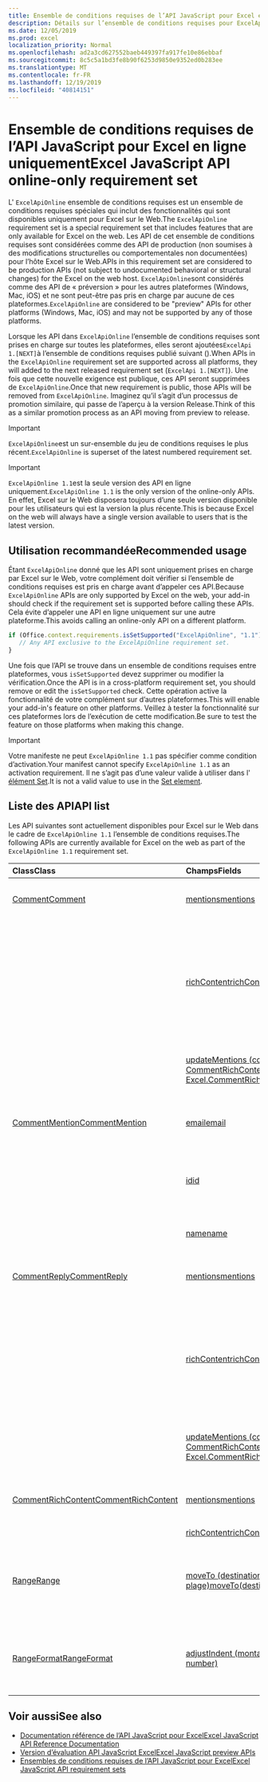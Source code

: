 ```yaml
---
title: Ensemble de conditions requises de l’API JavaScript pour Excel en ligne uniquement
description: Détails sur l’ensemble de conditions requises pour ExcelApiOnline
ms.date: 12/05/2019
ms.prod: excel
localization_priority: Normal
ms.openlocfilehash: ad2a3cd627552baeb449397fa917fe10e86ebbaf
ms.sourcegitcommit: 8c5c5a1bd3fe8b90f6253d9850e9352ed0b283ee
ms.translationtype: MT
ms.contentlocale: fr-FR
ms.lasthandoff: 12/19/2019
ms.locfileid: "40814151"
---
```

# <a name="excel-javascript-api-online-only-requirement-set"></a><span data-ttu-id="c69e6-103">Ensemble de conditions requises de l’API JavaScript pour Excel en ligne uniquement</span><span class="sxs-lookup"><span data-stu-id="c69e6-103">Excel JavaScript API online-only requirement set</span></span>

<span data-ttu-id="c69e6-104">L' `ExcelApiOnline` ensemble de conditions requises est un ensemble de conditions requises spéciales qui inclut des fonctionnalités qui sont disponibles uniquement pour Excel sur le Web.</span><span class="sxs-lookup"><span data-stu-id="c69e6-104">The `ExcelApiOnline` requirement set is a special requirement set that includes features that are only available for Excel on the web.</span></span> <span data-ttu-id="c69e6-105">Les API de cet ensemble de conditions requises sont considérées comme des API de production (non soumises à des modifications structurelles ou comportementales non documentées) pour l’hôte Excel sur le Web.</span><span class="sxs-lookup"><span data-stu-id="c69e6-105">APIs in this requirement set are considered to be production APIs (not subject to undocumented behavioral or structural changes) for the Excel on the web host.</span></span> <span data-ttu-id="c69e6-106">`ExcelApiOnline`sont considérés comme des API de « préversion » pour les autres plateformes (Windows, Mac, iOS) et ne sont peut-être pas pris en charge par aucune de ces plateformes.</span><span class="sxs-lookup"><span data-stu-id="c69e6-106">`ExcelApiOnline` are considered to be "preview" APIs for other platforms (Windows, Mac, iOS) and may not be supported by any of those platforms.</span></span>

<span data-ttu-id="c69e6-107">Lorsque les API dans `ExcelApiOnline` l’ensemble de conditions requises sont prises en charge sur toutes les plateformes, elles seront ajoutées`ExcelApi 1.[NEXT]`à l’ensemble de conditions requises publié suivant ().</span><span class="sxs-lookup"><span data-stu-id="c69e6-107">When APIs in the `ExcelApiOnline` requirement set are supported across all platforms, they will added to the next released requirement set (`ExcelApi 1.[NEXT]`).</span></span> <span data-ttu-id="c69e6-108">Une fois que cette nouvelle exigence est publique, ces API seront supprimées de `ExcelApiOnline`.</span><span class="sxs-lookup"><span data-stu-id="c69e6-108">Once that new requirement is public, those APIs will be removed from `ExcelApiOnline`.</span></span> <span data-ttu-id="c69e6-109">Imaginez qu’il s’agit d’un processus de promotion similaire, qui passe de l’aperçu à la version Release.</span><span class="sxs-lookup"><span data-stu-id="c69e6-109">Think of this as a similar promotion process as an API moving from preview to release.</span></span>

> [!IMPORTANT]
> <span data-ttu-id="c69e6-110">`ExcelApiOnline`est un sur-ensemble du jeu de conditions requises le plus récent.</span><span class="sxs-lookup"><span data-stu-id="c69e6-110">`ExcelApiOnline` is superset of the latest numbered requirement set.</span></span>

> [!IMPORTANT]
> <span data-ttu-id="c69e6-111">`ExcelApiOnline 1.1`est la seule version des API en ligne uniquement.</span><span class="sxs-lookup"><span data-stu-id="c69e6-111">`ExcelApiOnline 1.1` is the only version of the online-only APIs.</span></span> <span data-ttu-id="c69e6-112">En effet, Excel sur le Web disposera toujours d’une seule version disponible pour les utilisateurs qui est la version la plus récente.</span><span class="sxs-lookup"><span data-stu-id="c69e6-112">This is because Excel on the web will always have a single version available to users that is the latest version.</span></span>

## <a name="recommended-usage"></a><span data-ttu-id="c69e6-113">Utilisation recommandée</span><span class="sxs-lookup"><span data-stu-id="c69e6-113">Recommended usage</span></span>

<span data-ttu-id="c69e6-114">Étant `ExcelApiOnline` donné que les API sont uniquement prises en charge par Excel sur le Web, votre complément doit vérifier si l’ensemble de conditions requises est pris en charge avant d’appeler ces API.</span><span class="sxs-lookup"><span data-stu-id="c69e6-114">Because `ExcelApiOnline` APIs are only supported by Excel on the web, your add-in should check if the requirement set is supported before calling these APIs.</span></span> <span data-ttu-id="c69e6-115">Cela évite d’appeler une API en ligne uniquement sur une autre plateforme.</span><span class="sxs-lookup"><span data-stu-id="c69e6-115">This avoids calling an online-only API on a different platform.</span></span>

```js
if (Office.context.requirements.isSetSupported("ExcelApiOnline", "1.1")) {
   // Any API exclusive to the ExcelApiOnline requirement set.
}
```

<span data-ttu-id="c69e6-116">Une fois que l’API se trouve dans un ensemble de conditions requises entre plateformes, vous `isSetSupported` devez supprimer ou modifier la vérification.</span><span class="sxs-lookup"><span data-stu-id="c69e6-116">Once the API is in a cross-platform requirement set, you should remove or edit the `isSetSupported` check.</span></span> <span data-ttu-id="c69e6-117">Cette opération active la fonctionnalité de votre complément sur d’autres plateformes.</span><span class="sxs-lookup"><span data-stu-id="c69e6-117">This will enable your add-in's feature on other platforms.</span></span> <span data-ttu-id="c69e6-118">Veillez à tester la fonctionnalité sur ces plateformes lors de l’exécution de cette modification.</span><span class="sxs-lookup"><span data-stu-id="c69e6-118">Be sure to test the feature on those platforms when making this change.</span></span>

> [!IMPORTANT]
> <span data-ttu-id="c69e6-119">Votre manifeste ne peut `ExcelApiOnline 1.1` pas spécifier comme condition d’activation.</span><span class="sxs-lookup"><span data-stu-id="c69e6-119">Your manifest cannot specify `ExcelApiOnline 1.1` as an activation requirement.</span></span> <span data-ttu-id="c69e6-120">Il ne s’agit pas d’une valeur valide à utiliser dans l' [élément Set](../manifest/set.md).</span><span class="sxs-lookup"><span data-stu-id="c69e6-120">It is not a valid value to use in the [Set element](../manifest/set.md).</span></span>

## <a name="api-list"></a><span data-ttu-id="c69e6-121">Liste des API</span><span class="sxs-lookup"><span data-stu-id="c69e6-121">API list</span></span>

<span data-ttu-id="c69e6-122">Les API suivantes sont actuellement disponibles pour Excel sur le Web dans le cadre de `ExcelApiOnline 1.1` l’ensemble de conditions requises.</span><span class="sxs-lookup"><span data-stu-id="c69e6-122">The following APIs are currently available for Excel on the web as part of the `ExcelApiOnline 1.1` requirement set.</span></span>

| <span data-ttu-id="c69e6-123">Class</span><span class="sxs-lookup"><span data-stu-id="c69e6-123">Class</span></span> | <span data-ttu-id="c69e6-124">Champs</span><span class="sxs-lookup"><span data-stu-id="c69e6-124">Fields</span></span> | <span data-ttu-id="c69e6-125">Description</span><span class="sxs-lookup"><span data-stu-id="c69e6-125">Description</span></span> |
|:---|:---|:---|
|[<span data-ttu-id="c69e6-126">Comment</span><span class="sxs-lookup"><span data-stu-id="c69e6-126">Comment</span></span>](/javascript/api/excel/excel.comment)|[<span data-ttu-id="c69e6-127">mentions</span><span class="sxs-lookup"><span data-stu-id="c69e6-127">mentions</span></span>](/javascript/api/excel/excel.comment#mentions)|<span data-ttu-id="c69e6-128">Obtient les entités (par exemple, les personnes) mentionnées dans les commentaires.</span><span class="sxs-lookup"><span data-stu-id="c69e6-128">Gets the entities (e.g. people) that are mentioned in comments.</span></span>|
||[<span data-ttu-id="c69e6-129">richContent</span><span class="sxs-lookup"><span data-stu-id="c69e6-129">richContent</span></span>](/javascript/api/excel/excel.comment#richcontent)|<span data-ttu-id="c69e6-130">Obtient le contenu de commentaire enrichi (par exemple, les mentions dans les commentaires).</span><span class="sxs-lookup"><span data-stu-id="c69e6-130">Gets the rich comment content (e.g. mentions in comments).</span></span> <span data-ttu-id="c69e6-131">Cette chaîne n’est pas destinée à être affichée aux utilisateurs finaux.</span><span class="sxs-lookup"><span data-stu-id="c69e6-131">This string is not meant to be displayed to end-users.</span></span> <span data-ttu-id="c69e6-132">Votre complément doit uniquement l’utiliser pour analyser le contenu de commentaire enrichi.</span><span class="sxs-lookup"><span data-stu-id="c69e6-132">Your add-in should only use this to parse rich comment content.</span></span>|
||[<span data-ttu-id="c69e6-133">updateMentions (contentWithMentions : Excel. CommentRichContent)</span><span class="sxs-lookup"><span data-stu-id="c69e6-133">updateMentions(contentWithMentions: Excel.CommentRichContent)</span></span>](/javascript/api/excel/excel.comment#updatementions-contentwithmentions-)|<span data-ttu-id="c69e6-134">Met à jour le contenu de commentaire avec une chaîne spécialement mise en forme et une liste de mentions.</span><span class="sxs-lookup"><span data-stu-id="c69e6-134">Updates the comment content with a specially formatted string and a list of mentions.</span></span>|
|[<span data-ttu-id="c69e6-135">CommentMention</span><span class="sxs-lookup"><span data-stu-id="c69e6-135">CommentMention</span></span>](/javascript/api/excel/excel.commentmention)|[<span data-ttu-id="c69e6-136">email</span><span class="sxs-lookup"><span data-stu-id="c69e6-136">email</span></span>](/javascript/api/excel/excel.commentmention#email)|<span data-ttu-id="c69e6-137">Obtient ou définit l’adresse de messagerie de l’entité mentionnée dans Comment.</span><span class="sxs-lookup"><span data-stu-id="c69e6-137">Gets or sets the email address of the entity that is mentioned in comment.</span></span>|
||[<span data-ttu-id="c69e6-138">id</span><span class="sxs-lookup"><span data-stu-id="c69e6-138">id</span></span>](/javascript/api/excel/excel.commentmention#id)|<span data-ttu-id="c69e6-139">Obtient ou définit l’ID de l’entité.</span><span class="sxs-lookup"><span data-stu-id="c69e6-139">Gets or sets the id of the entity.</span></span> <span data-ttu-id="c69e6-140">Cela correspond à l’un des ID `CommentRichContent.richContent`dans.</span><span class="sxs-lookup"><span data-stu-id="c69e6-140">This matches one of the ids in `CommentRichContent.richContent`.</span></span>|
||[<span data-ttu-id="c69e6-141">name</span><span class="sxs-lookup"><span data-stu-id="c69e6-141">name</span></span>](/javascript/api/excel/excel.commentmention#name)|<span data-ttu-id="c69e6-142">Obtient ou définit le nom de l’entité mentionnée dans Comment.</span><span class="sxs-lookup"><span data-stu-id="c69e6-142">Gets or sets the name of the entity that is mentioned in comment.</span></span>|
|[<span data-ttu-id="c69e6-143">CommentReply</span><span class="sxs-lookup"><span data-stu-id="c69e6-143">CommentReply</span></span>](/javascript/api/excel/excel.commentreply)|[<span data-ttu-id="c69e6-144">mentions</span><span class="sxs-lookup"><span data-stu-id="c69e6-144">mentions</span></span>](/javascript/api/excel/excel.commentreply#mentions)|<span data-ttu-id="c69e6-145">Obtient les entités (par exemple, les personnes) mentionnées dans les commentaires.</span><span class="sxs-lookup"><span data-stu-id="c69e6-145">Gets the entities (e.g. people) that are mentioned in comments.</span></span>|
||[<span data-ttu-id="c69e6-146">richContent</span><span class="sxs-lookup"><span data-stu-id="c69e6-146">richContent</span></span>](/javascript/api/excel/excel.commentreply#richcontent)|<span data-ttu-id="c69e6-147">Obtient le contenu de commentaire enrichi (par exemple, les mentions dans les commentaires).</span><span class="sxs-lookup"><span data-stu-id="c69e6-147">Gets the rich comment content (e.g. mentions in comments).</span></span> <span data-ttu-id="c69e6-148">Cette chaîne n’est pas destinée à être affichée aux utilisateurs finaux.</span><span class="sxs-lookup"><span data-stu-id="c69e6-148">This string is not meant to be displayed to end-users.</span></span> <span data-ttu-id="c69e6-149">Votre complément doit uniquement l’utiliser pour analyser le contenu de commentaire enrichi.</span><span class="sxs-lookup"><span data-stu-id="c69e6-149">Your add-in should only use this to parse rich comment content.</span></span>|
||[<span data-ttu-id="c69e6-150">updateMentions (contentWithMentions : Excel. CommentRichContent)</span><span class="sxs-lookup"><span data-stu-id="c69e6-150">updateMentions(contentWithMentions: Excel.CommentRichContent)</span></span>](/javascript/api/excel/excel.commentreply#updatementions-contentwithmentions-)|<span data-ttu-id="c69e6-151">Met à jour le contenu de commentaire avec une chaîne spécialement mise en forme et une liste de mentions.</span><span class="sxs-lookup"><span data-stu-id="c69e6-151">Updates the comment content with a specially formatted string and a list of mentions.</span></span>|
|[<span data-ttu-id="c69e6-152">CommentRichContent</span><span class="sxs-lookup"><span data-stu-id="c69e6-152">CommentRichContent</span></span>](/javascript/api/excel/excel.commentrichcontent)|[<span data-ttu-id="c69e6-153">mentions</span><span class="sxs-lookup"><span data-stu-id="c69e6-153">mentions</span></span>](/javascript/api/excel/excel.commentrichcontent#mentions)|<span data-ttu-id="c69e6-154">Tableau contenant toutes les entités (par exemple, les personnes) mentionnées dans le commentaire.</span><span class="sxs-lookup"><span data-stu-id="c69e6-154">An array containing all the entities (e.g. people) mentioned within the comment.</span></span>|
||[<span data-ttu-id="c69e6-155">richContent</span><span class="sxs-lookup"><span data-stu-id="c69e6-155">richContent</span></span>](/javascript/api/excel/excel.commentrichcontent#richcontent)||
|[<span data-ttu-id="c69e6-156">Range</span><span class="sxs-lookup"><span data-stu-id="c69e6-156">Range</span></span>](/javascript/api/excel/excel.range)|[<span data-ttu-id="c69e6-157">moveTo (destinationRange : chaîne \| de plage)</span><span class="sxs-lookup"><span data-stu-id="c69e6-157">moveTo(destinationRange: Range \| string)</span></span>](/javascript/api/excel/excel.range#moveto-destinationrange-)|<span data-ttu-id="c69e6-158">Déplace les valeurs de cellule, la mise en forme et les formules de la plage actuelle à la plage de destination, en remplaçant les anciennes informations de ces cellules.</span><span class="sxs-lookup"><span data-stu-id="c69e6-158">Moves cell values, formatting, and formulas from current range to the destination range, replacing the old information in those cells.</span></span>|
|[<span data-ttu-id="c69e6-159">RangeFormat</span><span class="sxs-lookup"><span data-stu-id="c69e6-159">RangeFormat</span></span>](/javascript/api/excel/excel.rangeformat)|[<span data-ttu-id="c69e6-160">adjustIndent (montant : nombre)</span><span class="sxs-lookup"><span data-stu-id="c69e6-160">adjustIndent(amount: number)</span></span>](/javascript/api/excel/excel.rangeformat#adjustindent-amount-)|<span data-ttu-id="c69e6-161">Ajuste la mise en retrait de la plage de mise en forme.</span><span class="sxs-lookup"><span data-stu-id="c69e6-161">Adjusts the indentation of the range formatting.</span></span> <span data-ttu-id="c69e6-162">La valeur de retrait est comprise entre 0 et 250 et est mesurée en caractères.</span><span class="sxs-lookup"><span data-stu-id="c69e6-162">The indent value ranges from 0 to 250 and is measured in characters.</span></span>|

## <a name="see-also"></a><span data-ttu-id="c69e6-163">Voir aussi</span><span class="sxs-lookup"><span data-stu-id="c69e6-163">See also</span></span>

- [<span data-ttu-id="c69e6-164">Documentation référence de l’API JavaScript pour Excel</span><span class="sxs-lookup"><span data-stu-id="c69e6-164">Excel JavaScript API Reference Documentation</span></span>](/javascript/api/excel?view=excel-js-online)
- [<span data-ttu-id="c69e6-165">Version d’évaluation API JavaScript Excel</span><span class="sxs-lookup"><span data-stu-id="c69e6-165">Excel JavaScript preview APIs</span></span>](./excel-preview-apis.md)
- [<span data-ttu-id="c69e6-166">Ensembles de conditions requises de l’API JavaScript pour Excel</span><span class="sxs-lookup"><span data-stu-id="c69e6-166">Excel JavaScript API requirement sets</span></span>](./excel-api-requirement-sets.md)